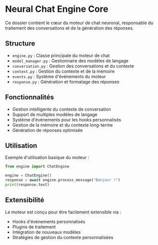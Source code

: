 # Neural Chat Engine Core

Ce dossier contient le cœur du moteur de chat neuronal, responsable du traitement des conversations et de la génération des réponses.

## Structure

- `engine.py` : Classe principale du moteur de chat
- `model_manager.py` : Gestionnaire des modèles de langage
- `conversation.py` : Gestion des conversations et du contexte
- `context.py` : Gestion du contexte et de la mémoire
- `events.py` : Système d'événements du moteur
- `response.py` : Génération et formatage des réponses

## Fonctionnalités

- Gestion intelligente du contexte de conversation
- Support de multiples modèles de langage
- Système d'événements pour les hooks personnalisés
- Gestion de la mémoire et du contexte long-terme
- Génération de réponses optimisée

## Utilisation

Exemple d'utilisation basique du moteur :

```python
from engine import ChatEngine

engine = ChatEngine()
response = await engine.process_message("Bonjour !")
print(response.text)
```

## Extensibilité

Le moteur est conçu pour être facilement extensible via :

- Hooks d'événements personnalisés
- Plugins de traitement
- Intégration de nouveaux modèles
- Stratégies de gestion du contexte personnalisées